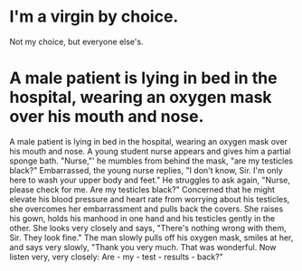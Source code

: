 
# I'm a virgin by choice.
Not my choice, but everyone else's. 

# A male patient is lying in bed in the hospital, wearing an oxygen mask over his mouth and nose.
A male patient is lying in bed in the hospital, wearing an oxygen mask over his mouth and nose. A young student nurse appears and gives him a partial sponge bath.
"Nurse,"' he mumbles from behind the mask, "are my testicles black?"
Embarrassed, the young nurse replies, "I don't know, Sir. I'm only here to wash your upper body and feet."
He struggles to ask again, "Nurse, please check for me. Are my testicles black?"
Concerned that he might elevate his blood pressure and heart rate from worrying about his testicles, she overcomes her embarrassment and pulls back the covers. She raises his gown, holds his manhood in one hand and his testicles gently in the other.
She looks very closely and says, "There's nothing wrong with them, Sir. They look fine."
The man slowly pulls off his oxygen mask, smiles at her, and says very slowly, "Thank you very much. That was wonderful. Now listen very, very closely:
Are - my - test - results - back?"
